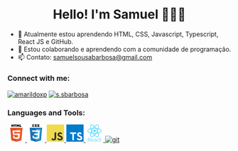 <h1 align="center">Hello! I'm Samuel 👩🏻‍💻</h1>

- 🌱 Atualmente estou aprendendo HTML, CSS, Javascript, Typescript, React JS e GitHub.
- 💞 Estou colaborando e aprendendo com a comunidade de programação.
- 📫 Contato: samuelsousabarbosa@gmail.com

<h3 align="left">Connect with me:</h3>
<p align="left">
<a href="https://www.linkedin.com/in/-ssbarbosa/" target="blank"><img align="center" src="https://cdn.jsdelivr.net/npm/simple-icons@3.0.1/icons/linkedin.svg" alt="amarildoxp" height="30" width="40" /></a>
<a href="https://www.instagram.com/s.sbarbosa/" target="blank"><img align="center" src="https://cdn.jsdelivr.net/npm/simple-icons@3.0.1/icons/instagram.svg" alt="s.sbarbosa" height="30" width="40" /></a>
</p>
<h3 align="left">Languages and Tools:</h3>
<p align="left">
<a href="https://html.spec.whatwg.org" target="_blank"> <img src="https://raw.githubusercontent.com/devicons/devicon/master/icons/html5/html5-original-wordmark.svg" alt="html5" width="40" height="40"/> </a> 
<a href="https://www.w3schools.com/css/" target="_blank"> <img src="https://raw.githubusercontent.com/devicons/devicon/master/icons/css3/css3-original-wordmark.svg" alt="css3" width="40" height="40"/> </a> 
<a href="https://developer.mozilla.org/en-US/docs/Web/JavaScript" target="_blank"> <img src="https://raw.githubusercontent.com/devicons/devicon/master/icons/javascript/javascript-original.svg" alt="javascript" width="40" height="40"/> </a>
<a href="https://www.typescriptlang.org/" target="_blank"> <img src="https://raw.githubusercontent.com/devicons/devicon/master/icons/typescript/typescript-original.svg" alt="typescript" width="40" height="40"/> </a>
<a href="https://reactjs.org/" target="_blank"> <img src="https://raw.githubusercontent.com/devicons/devicon/master/icons/react/react-original-wordmark.svg" alt="react" width="40" height="40"/> </a> 
<a href="https://git-scm.com/" target="_blank"> <img src="https://www.vectorlogo.zone/logos/git-scm/git-scm-icon.svg" alt="git" width="40" height="40"/> </a> </p>
